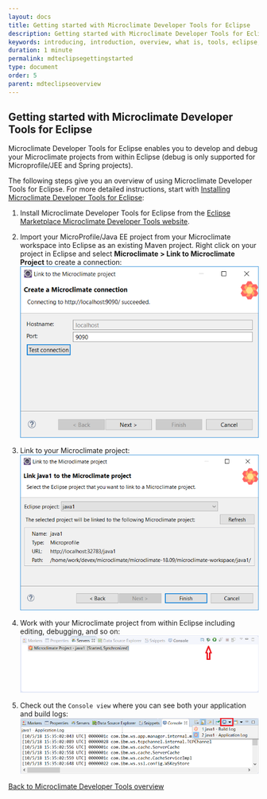 ```yaml
---
layout: docs
title: Getting started with Microclimate Developer Tools for Eclipse
description: Getting started with Microclimate Developer Tools for Eclipse
keywords: introducing, introduction, overview, what is, tools, eclipse, getting started
duration: 1 minute
permalink: mdteclipsegettingstarted
type: document
order: 5
parent: mdteclipseoverview
---
```


## Getting started with Microclimate Developer Tools for Eclipse

Microclimate Developer Tools for Eclipse enables you to develop and debug your Microclimate projects from within Eclipse (debug is only supported for Microprofile/JEE and Spring projects).

The following steps give you an overview of using Microclimate Developer Tools for Eclipse. For more detailed instructions, start with [Installing Microclimate Developer Tools for Eclipse](mdteclipseinstall):

1. Install Microclimate Developer Tools for Eclipse from the [Eclipse Marketplace Microclimate Developer Tools website](https://marketplace.eclipse.org/content/microclimate-developer-tools-beta).

2. Import your MicroProfile/Java EE project from your Microclimate workspace into Eclipse as an existing Maven project. Right click on your project in Eclipse and select **Microclimate > Link to Microclimate Project** to create a connection:
   ![Create a connection](./dist/images/mdt-connection.png)

3. Link to your Microclimate project:
   ![Link to your Microclimate project](./dist/images/mdt-link.png)

4. Work with your Microclimate project from within Eclipse including editing, debugging, and so on:
   ![Work with your Microclimate project](./dist/images/mdt-servers.png)

5. Check out the `Console view` where you can see both your application and build logs:
   ![Check out the Console view](./dist/images/mdt-console.png)

[Back to Microclimate Developer Tools overview](mdteclipseoverview)
